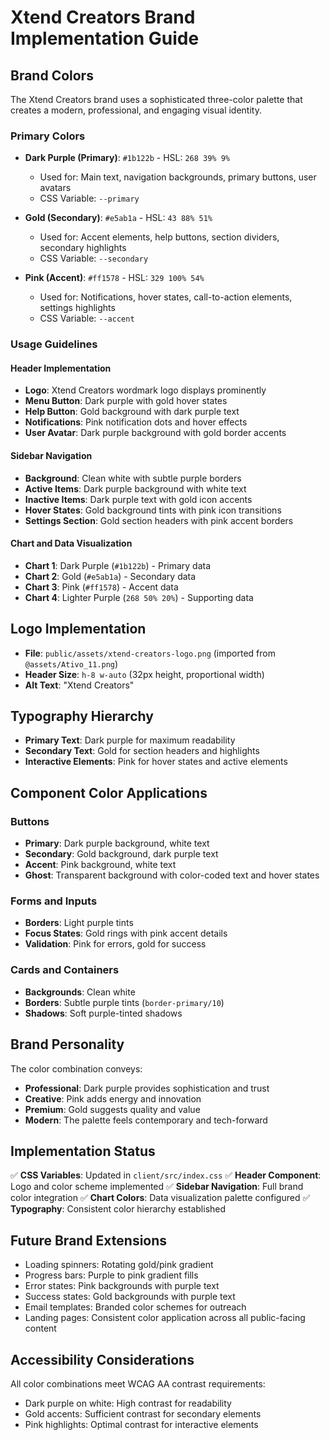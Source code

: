 # Xtend Creators Brand Implementation Guide

## Brand Colors
The Xtend Creators brand uses a sophisticated three-color palette that creates a modern, professional, and engaging visual identity.

### Primary Colors
- **Dark Purple (Primary)**: `#1b122b` - HSL: `268 39% 9%`
  - Used for: Main text, navigation backgrounds, primary buttons, user avatars
  - CSS Variable: `--primary`

- **Gold (Secondary)**: `#e5ab1a` - HSL: `43 88% 51%`
  - Used for: Accent elements, help buttons, section dividers, secondary highlights
  - CSS Variable: `--secondary`

- **Pink (Accent)**: `#ff1578` - HSL: `329 100% 54%`
  - Used for: Notifications, hover states, call-to-action elements, settings highlights
  - CSS Variable: `--accent`

### Usage Guidelines

#### Header Implementation
- **Logo**: Xtend Creators wordmark logo displays prominently
- **Menu Button**: Dark purple with gold hover states
- **Help Button**: Gold background with dark purple text
- **Notifications**: Pink notification dots and hover effects
- **User Avatar**: Dark purple background with gold border accents

#### Sidebar Navigation
- **Background**: Clean white with subtle purple borders
- **Active Items**: Dark purple background with white text
- **Inactive Items**: Dark purple text with gold icon accents
- **Hover States**: Gold background tints with pink icon transitions
- **Settings Section**: Gold section headers with pink accent borders

#### Chart and Data Visualization
- **Chart 1**: Dark Purple (`#1b122b`) - Primary data
- **Chart 2**: Gold (`#e5ab1a`) - Secondary data  
- **Chart 3**: Pink (`#ff1578`) - Accent data
- **Chart 4**: Lighter Purple (`268 50% 20%`) - Supporting data

## Logo Implementation
- **File**: `public/assets/xtend-creators-logo.png` (imported from `@assets/Ativo_11.png`)
- **Header Size**: `h-8 w-auto` (32px height, proportional width)
- **Alt Text**: "Xtend Creators"

## Typography Hierarchy
- **Primary Text**: Dark purple for maximum readability
- **Secondary Text**: Gold for section headers and highlights
- **Interactive Elements**: Pink for hover states and active elements

## Component Color Applications

### Buttons
- **Primary**: Dark purple background, white text
- **Secondary**: Gold background, dark purple text
- **Accent**: Pink background, white text
- **Ghost**: Transparent background with color-coded text and hover states

### Forms and Inputs
- **Borders**: Light purple tints
- **Focus States**: Gold rings with pink accent details
- **Validation**: Pink for errors, gold for success

### Cards and Containers
- **Backgrounds**: Clean white
- **Borders**: Subtle purple tints (`border-primary/10`)
- **Shadows**: Soft purple-tinted shadows

## Brand Personality
The color combination conveys:
- **Professional**: Dark purple provides sophistication and trust
- **Creative**: Pink adds energy and innovation
- **Premium**: Gold suggests quality and value
- **Modern**: The palette feels contemporary and tech-forward

## Implementation Status
✅ **CSS Variables**: Updated in `client/src/index.css`
✅ **Header Component**: Logo and color scheme implemented
✅ **Sidebar Navigation**: Full brand color integration
✅ **Chart Colors**: Data visualization palette configured
✅ **Typography**: Consistent color hierarchy established

## Future Brand Extensions
- Loading spinners: Rotating gold/pink gradient
- Progress bars: Purple to pink gradient fills
- Error states: Pink backgrounds with purple text
- Success states: Gold backgrounds with purple text
- Email templates: Branded color schemes for outreach
- Landing pages: Consistent color application across all public-facing content

## Accessibility Considerations
All color combinations meet WCAG AA contrast requirements:
- Dark purple on white: High contrast for readability
- Gold accents: Sufficient contrast for secondary elements  
- Pink highlights: Optimal contrast for interactive elements